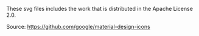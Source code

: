 These svg files includes the work that is distributed in the Apache License 2.0.

Source: https://github.com/google/material-design-icons
